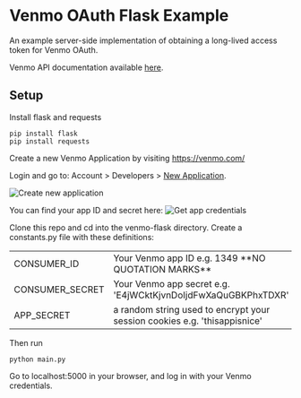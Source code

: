 Venmo OAuth Flask Example
===========

An example server-side implementation of obtaining a long-lived access token for Venmo OAuth. 

Venmo API documentation available [here](http://venmo.com/api).

Setup
-----------

Install flask and requests 

    pip install flask
    pip install requests

Create a new Venmo Application by visiting https://venmo.com/

Login and go to: Account > Developers > [New Application](https://venmo.com/account/app/new).

![Create new application](https://dl.dropbox.com/u/800/Captured/GbalC.png)

You can find your app ID and secret here:
![Get app credentials](https://dl.dropboxusercontent.com/s/9gysjwne1u321fa/ExampleOAuthFlaskAppCredentials.png)


Clone this repo and cd into the venmo-flask directory.
Create a constants.py file with these definitions:

<table>
    <tr>
    <td> CONSUMER_ID </td>
    <td> Your Venmo app ID e.g. 1349 **NO QUOTATION MARKS** </td>
    </tr>
    <tr>
    <td> CONSUMER_SECRET </td>
    <td> Your Venmo app secret e.g. 'E4jWCktKjvnDoIjdFwXaQuGBKPhxTDXR' </td>
    </tr>
    <tr>
    <td> APP_SECRET </td>
    <td> a random string used to encrypt your session cookies e.g. 'thisappisnice' </td>
</table>

Then run 

    python main.py
    
Go to localhost:5000 in your browser, and log in with your Venmo credentials.

